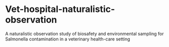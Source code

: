 # Vet-hospital-naturalistic-observation
A naturalistic observation study of biosafety and environmental sampling for Salmonella contamination in a veterinary health-care setting

